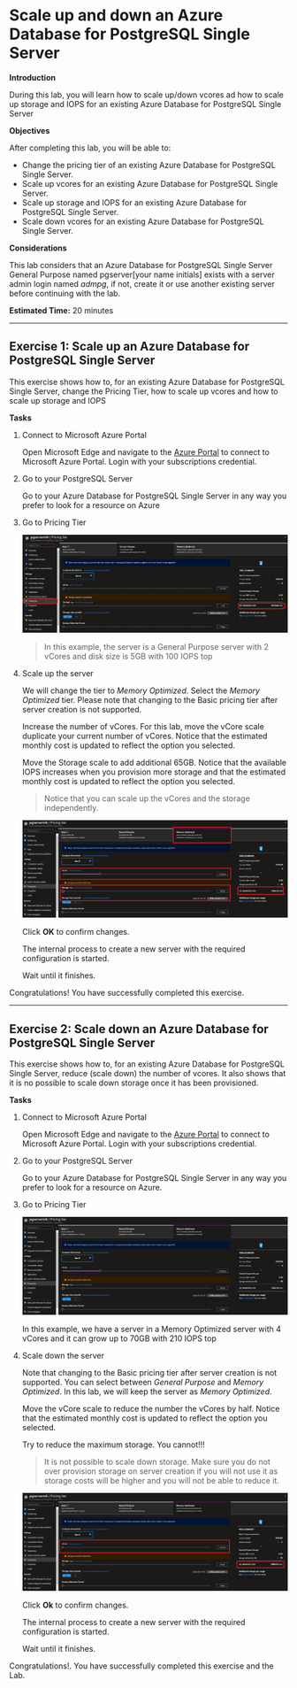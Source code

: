 # Scale up and down an Azure Database for PostgreSQL Single Server

**Introduction**

During this lab, you will learn how to scale up/down vcores ad how to scale up storage and IOPS for an existing Azure Database for PostgreSQL Single Server

**Objectives**

After completing this lab, you will be able to: 

- Change the pricing tier of an existing Azure Database for PostgreSQL Single Server.
- Scale up vcores for an existing Azure Database for PostgreSQL Single Server.
- Scale up storage and IOPS for an existing Azure Database for PostgreSQL Single Server.
- Scale down vcores for an existing Azure Database for PostgreSQL Single Server.

**Considerations**

This lab considers that an Azure Database for PostgreSQL Single Server General Purpose named pgserver[your name initials] exists with a server admin login named *admpg*, if not, create it or use another existing server before continuing with the lab.

**Estimated Time:** 20 minutes

---

## Exercise 1: Scale up an Azure Database for PostgreSQL Single Server

This exercise shows how to, for an existing Azure Database for PostgreSQL Single Server, change the Pricing Tier, how to scale up vcores and how to scale up storage and IOPS

**Tasks**

1. Connect to Microsoft Azure Portal
    
   Open Microsoft Edge and navigate to the [Azure Portal](http://ms.portal.azure.com) to connect to Microsoft Azure Portal. Login with your subscriptions credential.

1. Go to your PostgreSQL Server

   Go to your Azure Database for PostgreSQL Single Server in any way you prefer to look for a resource on Azure

1. Go to Pricing Tier
    
   ![](Media/image0068.png)
    
   >In this example, the server is a General Purpose server with 2 vCores and disk size is 5GB with 100 IOPS top

1. Scale up the server
    
   We will change the tier to *Memory Optimized*. Select the *Memory Optimized* tier. Please note that changing to the Basic pricing tier after server creation is not supported.
       
   Increase the number of vCores. For this lab, move the vCore scale duplicate your current number of vCores. Notice that the estimated monthly cost is updated to reflect the option you selected.
   
   Move the Storage scale to add additional 65GB. Notice that the available IOPS increases when you provision more storage and that the estimated monthly cost is updated to reflect the option you selected.
    
   >Notice that you can scale up the vCores and the storage independently.
    
   ![](Media/image0069.png)
    
   Click **OK** to confirm changes.
    
   The internal process to create a new server with the required configuration is started.
    
   Wait until it finishes.

Congratulations! You have successfully completed this exercise.

---

## Exercise 2: Scale down an Azure Database for PostgreSQL Single Server

This exercise shows how to, for an existing Azure Database for PostgreSQL Single Server, reduce (scale down) the number of vcores. It also shows that it is no possible to scale down storage once it has been provisioned.

**Tasks**

1. Connect to Microsoft Azure Portal
    
   Open Microsoft Edge and navigate to the [Azure Portal](http://ms.portal.azure.com) to connect to Microsoft Azure Portal. Login with your subscriptions credential.

1. Go to your PostgreSQL Server

   Go to your Azure Database for PostgreSQL Single Server in any way you prefer to look for a resource on Azure.

1. Go to Pricing Tier
    
   ![](Media/image0070.png)
    
   In this example, we have a server in a Memory Optimized server with 4 vCores and it can grow up to 70GB with 210 IOPS top

1. Scale down the server
    
   Note that changing to the Basic pricing tier after server creation is not supported. You can select between *General Purpose* and *Memory Optimized*. In this lab, we will keep the server as *Memory Optimized*.
    
   Move the vCore scale to reduce the number the vCores by half. Notice that the estimated monthly cost is updated to reflect the option you selected.
    
   Try to reduce the maximum storage. You cannot!!!
    
   >It is not possible to scale down storage. Make sure you do not over provision storage on server creation if you will not use it as storage costs will be higher and you will not be able to reduce it.
    
   ![](Media/image0071.png)
    
   Click **Ok** to confirm changes.
    
   The internal process to create a new server with the required configuration is started.
    
   Wait until it finishes.

Congratulations!. You have successfully completed this exercise and the Lab.